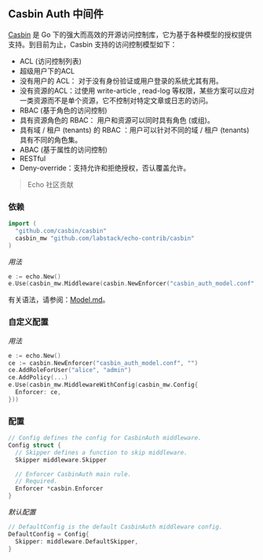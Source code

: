 ## Casbin Auth 中间件

[Casbin](https://github.com/casbin/casbin) 是 Go 下的强大而高效的开源访问控制库，它为基于各种模型的授权提供支持。到目前为止，Casbin 支持的访问控制模型如下：

- ACL (访问控制列表)
- 超级用户下的ACL
- 没有用户的 ACL： 对于没有身份验证或用户登录的系统尤其有用。
- 没有资源的ACL：过使用 write-article , read-log 等权限，某些方案可以应对一类资源而不是单个资源，它不控制对特定文章或日志的访问。
- RBAC (基于角色的访问控制)
- 具有资源角色的 RBAC： 用户和资源可以同时具有角色 (或组)。
- 具有域 / 租户 (tenants) 的 RBAC ：用户可以针对不同的域 / 租户 (tenants) 具有不同的角色集。
- ABAC (基于属性的访问控制)
- RESTful
- Deny-override：支持允许和拒绝授权，否认覆盖允许。

> Echo 社区贡献

### 依赖

```go
import (
  "github.com/casbin/casbin"
  casbin_mw "github.com/labstack/echo-contrib/casbin"
)
```

_用法_

```go
e := echo.New()
e.Use(casbin_mw.Middleware(casbin.NewEnforcer("casbin_auth_model.conf", "casbin_auth_policy.csv")))
```

有关语法，请参阅：[Model.md](https://github.com/casbin/casbin/blob/master/Model.md)。

### 自定义配置

_用法_

```go
e := echo.New()
ce := casbin.NewEnforcer("casbin_auth_model.conf", "")
ce.AddRoleForUser("alice", "admin")
ce.AddPolicy(...)
e.Use(casbin_mw.MiddlewareWithConfig(casbin_mw.Config{
  Enforcer: ce,
}))
```

### 配置

```go
// Config defines the config for CasbinAuth middleware.
Config struct {
  // Skipper defines a function to skip middleware.
  Skipper middleware.Skipper

  // Enforcer CasbinAuth main rule.
  // Required.
  Enforcer *casbin.Enforcer
}
```

_默认配置_

```go
// DefaultConfig is the default CasbinAuth middleware config.
DefaultConfig = Config{
  Skipper: middleware.DefaultSkipper,
}
```